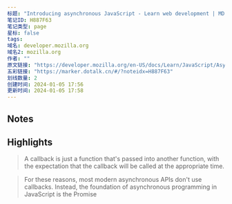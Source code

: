 ```yaml
---
标题: "Introducing asynchronous JavaScript - Learn web development | MDN"
笔记ID: H887F63
笔记类型: page
星标: false
tags: 
域名: developer.mozilla.org
域名2: mozilla.org
作者: ""
原文链接: "https://developer.mozilla.org/en-US/docs/Learn/JavaScript/Asynchronous/Introducing"
五彩链接: "https://marker.dotalk.cn/#/?noteidx=H887F63"
划线数量: 2
创建时间: 2024-01-05 17:56
更新时间: 2024-01-05 17:58
---
```


## Notes


## Highlights
> A callback is just a function that's passed into another function, with the expectation that the callback will be called at the appropriate time.

> For these reasons, most modern asynchronous APIs don't use callbacks. Instead, the foundation of asynchronous programming in JavaScript is the Promise


